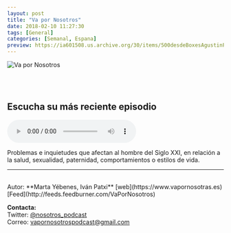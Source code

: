 ```yaml
---
layout: post
title: "Va por Nosotros"
date: 2018-02-10 11:27:30
tags: [General]
categories: [Semanal, Espana]
preview: https://ia601508.us.archive.org/30/items/500desdeBoxesAgustinPalmeiro/300vapornosotros.jpg
---
```


![Va por Nosotros](https://ia601508.us.archive.org/30/items/500desdeBoxesAgustinPalmeiro/500vapornosotros.jpg)

<br/>
<br/>

## Escucha su más reciente episodio

<!--reproductor-feed=http://feeds.feedburner.com/VaPorNosotros-->
<!--reproductor-start-->
<audio id="audio" preload="auto" controls="" src="http://www.ivoox.com/21-entrevista-exclusiva-julen-lopetegui-desde-krasnodar-por_mf_26515099_feed_1.mp3"></audio>
<!--reproductor-end-->

Problemas e inquietudes que afectan al hombre del Siglo XXI, en relación a la salud, sexualidad, paternidad, comportamientos o estilos de vida.  

_ _ _
<br>
Autor: **Marta Yébenes, Iván Patxi**  
[web](https://www.vapornosotras.es)  
[Feed](http://feeds.feedburner.com/VaPorNosotros)  


**Contacta:**  
Twitter: [@nosotros_podcast](https://twitter.com/nosotros_podcast)  
Correo: [vapornosotrospodcast@gmail.com](mailto:vapornosotrospodcast@gmail.com)  
